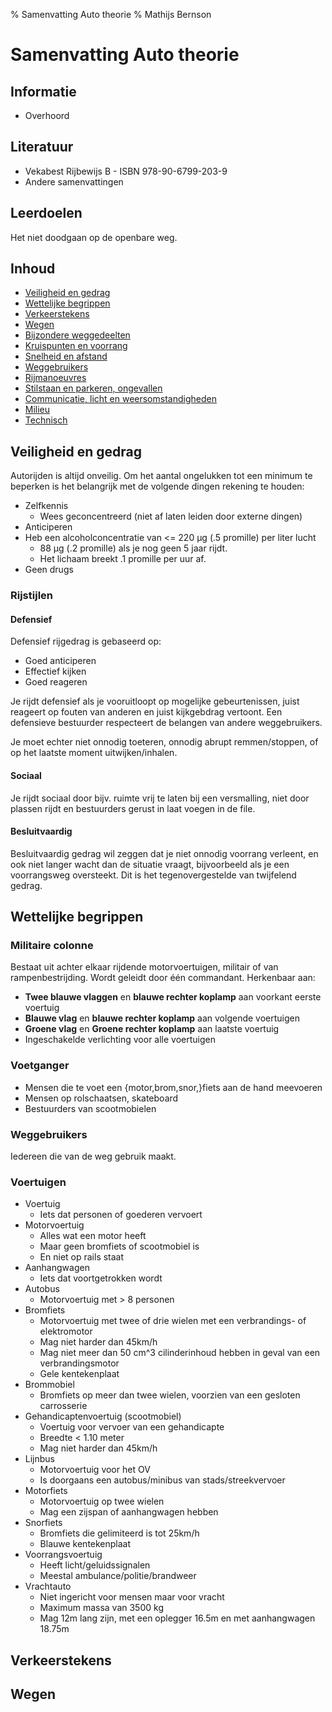 % Samenvatting Auto theorie
% Mathijs Bernson

# Samenvatting Auto theorie

## Informatie

* Overhoord

## Literatuur

* Vekabest Rijbewijs B - ISBN 978-90-6799-203-9
* Andere samenvattingen

## Leerdoelen

Het niet doodgaan op de openbare weg.

## Inhoud

* [Veiligheid en gedrag](#veiligheid-en-gedrag)
* [Wettelijke begrippen](#wettelijke-begrippen)
* [Verkeerstekens](#foo)
* [Wegen](#)
* [Bijzondere weggedeelten](#)
* [Kruispunten en voorrang](#)
* [Snelheid en afstand](#)
* [Weggebruikers](#)
* [Rijmanoeuvres](#)
* [Stilstaan en parkeren, ongevallen](#)
* [Communicatie, licht en weersomstandigheden](#)
* [Milieu](#)
* [Technisch](#)

## Veiligheid en gedrag

Autorijden is altijd onveilig. Om het aantal ongelukken tot een minimum te beperken is het belangrijk met de volgende dingen rekening te houden:

* Zelfkennis
	* Wees geconcentreerd (niet af laten leiden door externe dingen)
* Anticiperen
* Heb een alcoholconcentratie van <= 220 µg (.5 promille) per liter lucht
	* 88 µg (.2 promille) als je nog geen 5 jaar rijdt.
	* Het lichaam breekt .1 promille per uur af.
* Geen drugs

### Rijstijlen

#### Defensief

Defensief rijgedrag is gebaseerd op:

* Goed anticiperen
* Effectief kijken
* Goed reageren

Je rijdt defensief als je vooruitloopt op mogelijke gebeurtenissen, juist reageert op fouten van anderen en juist kijkgebdrag vertoont. Een defensieve bestuurder respecteert de belangen van andere weggebruikers.

Je moet echter niet onnodig toeteren, onnodig abrupt remmen/stoppen, of op het laatste moment uitwijken/inhalen.

#### Sociaal

Je rijdt sociaal door bijv. ruimte vrij te laten bij een versmalling, niet door plassen rijdt en bestuurders gerust in laat voegen in de file.

#### Besluitvaardig

Besluitvaardig gedrag wil zeggen dat je niet onnodig voorrang verleent, en ook niet langer wacht dan de situatie vraagt, bijvoorbeeld als je een voorrangsweg oversteekt. Dit is het tegenovergestelde van twijfelend gedrag.

## Wettelijke begrippen

### Militaire colonne

Bestaat uit achter elkaar rijdende motorvoertuigen, militair of van rampenbestrijding. Wordt geleidt door één commandant. Herkenbaar aan:

* **Twee blauwe vlaggen** en **blauwe rechter koplamp** aan voorkant eerste voertuig
* **Blauwe vlag** en **blauwe rechter koplamp** aan volgende voertuigen
* **Groene vlag** en **Groene rechter koplamp** aan laatste voertuig
* Ingeschakelde verlichting voor alle voertuigen

### Voetganger

* Mensen die te voet een {motor,brom,snor,}fiets aan de hand meevoeren
* Mensen op rolschaatsen, skateboard
* Bestuurders van scootmobielen

### Weggebruikers

Iedereen die van de weg gebruik maakt.

### Voertuigen

* Voertuig
	* Iets dat personen of goederen vervoert
* Motorvoertuig
	* Alles wat een motor heeft
	* Maar geen bromfiets of scootmobiel is
	* En niet op rails staat
* Aanhangwagen
	* Iets dat voortgetrokken wordt
* Autobus
	* Motorvoertuig met > 8 personen
* Bromfiets
	* Motorvoertuig met twee of drie wielen met een verbrandings- of elektromotor
	* Mag niet harder dan 45km/h
	* Mag niet meer dan 50 cm^3 cilinderinhoud hebben in geval van een verbrandingsmotor
	* Gele kentekenplaat
* Brommobiel
	* Bromfiets op meer dan twee wielen, voorzien van een gesloten carrosserie
* Gehandicaptenvoertuig (scootmobiel)
	* Voertuig voor vervoer van een gehandicapte
	* Breedte < 1.10 meter
	* Mag niet harder dan 45km/h
* Lijnbus
	* Motorvoertuig voor het OV
	* Is doorgaans een autobus/minibus van stads/streekvervoer
* Motorfiets
	* Motorvoertuig op twee wielen
	* Mag een zijspan of aanhangwagen hebben
* Snorfiets
	* Bromfiets die gelimiteerd is tot 25km/h
	* Blauwe kentekenplaat
* Voorrangsvoertuig
	* Heeft licht/geluidssignalen
	* Meestal ambulance/politie/brandweer
* Vrachtauto
	* Niet ingericht voor mensen maar voor vracht
	* Maximum massa van 3500 kg
	* Mag 12m lang zijn, met een oplegger 16.5m en met aanhangwagen 18.75m

## Verkeerstekens

## Wegen

